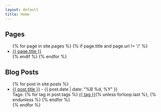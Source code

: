 ```yaml
---
layout: default
title: Home
---
```


<section>
  <h2>Pages</h2>
  <ul>
    {% for page in site.pages %}
      {% if page.title and page.url != '/' %}
        <li><a href="{{ page.url | relative_url }}">{{ page.title }}</a></li>
      {% endif %}
    {% endfor %}
  </ul>
</section>
  
  
  
<section>
  <h2>Blog Posts</h2>
  <ul>
    {% for post in site.posts %}
      <li>
        <a href="{{ post.url | relative_url }}">{{ post.title }}</a> - {{ post.date | date: "%B %d, %Y" }}<br>
        Tags: 
        {% for tag in post.tags %}
          <a href="{{ '/tags/' | append: tag | relative_url }}">{{ tag }}</a>{% unless forloop.last %}, {% endunless %}
        {% endfor %}
      </li>
    {% endfor %}
  </ul>
</section>